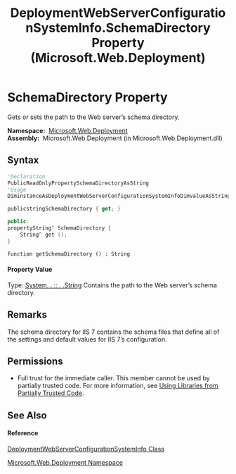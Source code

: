 ﻿---
title: DeploymentWebServerConfigurationSystemInfo.SchemaDirectory Property  (Microsoft.Web.Deployment)
TOCTitle: SchemaDirectory Property
ms:assetid: P:Microsoft.Web.Deployment.DeploymentWebServerConfigurationSystemInfo.SchemaDirectory
ms:mtpsurl: https://msdn.microsoft.com/en-us/library/microsoft.web.deployment.deploymentwebserverconfigurationsysteminfo.schemadirectory(v=VS.90)
ms:contentKeyID: 22754025
ms.date: 05/02/2012
mtps_version: v=VS.90
f1_keywords:
- Microsoft.Web.Deployment.DeploymentWebServerConfigurationSystemInfo.SchemaDirectory
- Microsoft.Web.Deployment.DeploymentWebServerConfigurationSystemInfo.get_SchemaDirectory
dev_langs:
- CSharp
- JScript
- VB
- c++
api_location:
- Microsoft.Web.Deployment.dll
api_name:
- Microsoft.Web.Deployment.DeploymentWebServerConfigurationSystemInfo.get_SchemaDirectory
- Microsoft.Web.Deployment.DeploymentWebServerConfigurationSystemInfo.SchemaDirectory
api_type:
- Managed
topic_type:
- apiref
- kbSyntax
product_family_name: VS
ROBOTS: INDEX,FOLLOW
---

# SchemaDirectory Property

Gets or sets the path to the Web server’s schema directory.

**Namespace:**  [Microsoft.Web.Deployment](microsoft-web-deployment-namespace.md)  
**Assembly:**  Microsoft.Web.Deployment (in Microsoft.Web.Deployment.dll)

## Syntax

``` vb
'Declaration
PublicReadOnlyPropertySchemaDirectoryAsString
'Usage
DiminstanceAsDeploymentWebServerConfigurationSystemInfoDimvalueAsStringvalue = instance.SchemaDirectory
```

``` csharp
publicstringSchemaDirectory { get; }
```

``` c++
public:
propertyString^ SchemaDirectory {
    String^ get ();
}
```

``` jscript
function getSchemaDirectory () : String
```

#### Property Value

Type: [System. . :: . .String](https://msdn.microsoft.com/en-us/library/s1wwdcbf\(v=vs.90\))  
Contains the path to the Web server’s schema directory.  

## Remarks

The schema directory for IIS 7 contains the schema files that define all of the settings and default values for IIS 7’s configuration.

## Permissions

  - Full trust for the immediate caller. This member cannot be used by partially trusted code. For more information, see [Using Libraries from Partially Trusted Code](https://msdn.microsoft.com/en-us/library/8skskf63\(v=vs.90\)).

## See Also

#### Reference

[DeploymentWebServerConfigurationSystemInfo Class](deploymentwebserverconfigurationsysteminfo-class-microsoft-web-deployment.md)

[Microsoft.Web.Deployment Namespace](microsoft-web-deployment-namespace.md)

